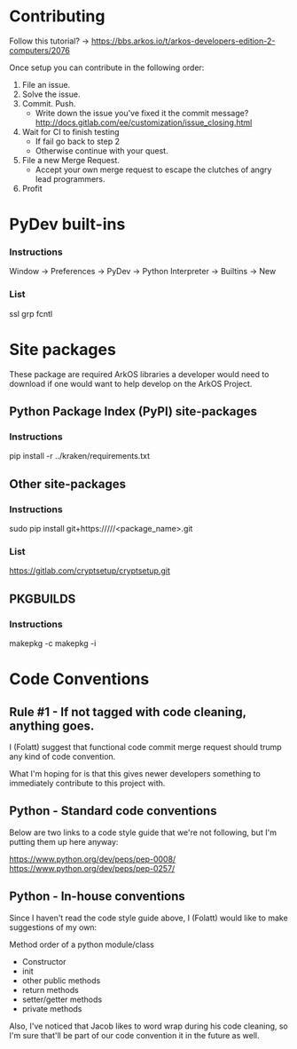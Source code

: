# Contributing

Follow this tutorial? -> https://bbs.arkos.io/t/arkos-developers-edition-2-computers/2076

Once setup you can contribute in the following order:

1. File an issue.
2. Solve the issue.
3. Commit. Push.
   * Write down the issue you've fixed it the commit message? http://docs.gitlab.com/ee/customization/issue_closing.html
4. Wait for CI to finish testing
   * If fail go back to step 2 
   * Otherwise continue with your quest.
5. File a new Merge Request.
   * Accept your own merge request to escape the clutches of angry lead programmers.
6. Profit

# PyDev built-ins

### Instructions
Window -> Preferences -> PyDev -> Python Interpreter -> Builtins -> New

### List
ssl
grp
fcntl

# Site packages

These package are required ArkOS libraries a developer would need to download 
if one would want to help develop on the ArkOS Project.

## Python Package Index (PyPI) site-packages

### Instructions
pip install -r ../kraken/requirements.txt

## Other site-packages

### Instructions
sudo pip install git+https://<path>/<of>/<site>/<package_name>.git

### List
https://gitlab.com/cryptsetup/cryptsetup.git

## PKGBUILDS

### Instructions
makepkg -c 
makepkg -i

# Code Conventions

## Rule #1 - If not tagged with code cleaning, anything goes.

I (Folatt) suggest that functional code commit merge request should trump any kind of code convention.

What I'm hoping for is that this gives newer developers something to immediately contribute to this project with.


## Python - Standard code conventions

Below are two links to a code style guide that we're not following, but I'm putting them up here anyway:

https://www.python.org/dev/peps/pep-0008/
https://www.python.org/dev/peps/pep-0257/

## Python - In-house conventions

Since I haven't read the code style guide above, I (Folatt) would like to make suggestions of my own:

Method order of a python module/class
- Constructor
- init
- other public methods
- return methods
- setter/getter methods
- private methods

Also, I've noticed that Jacob likes to word wrap during his code cleaning, 
so I'm sure that'll be part of our code convention it in the future as well.  